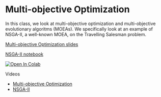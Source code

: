 # Multi-objective Optimization


In this class, we look at multi-objective optimization and multi-objective
evolutionary algoritms (MOEAs). We specifically look at an example of NSGA-II, a
well-known MOEA, on the Travelling Salesman problem.

[Multi-objective Optimization slides](https://d9w.github.io/evolution/3_moo/1_multiobjective.html)

[NSGA-II notebook](https://github.com/d9w/evolution/blob/master/3_moo/NSGA-II.ipynb)

[![Open In Colab](https://colab.research.google.com/assets/colab-badge.svg)](https://colab.research.google.com/github/d9w/evolution/blob/master/3_moo/NSGA-II.ipynb)

Videos

* [Multi-objective Optimization](https://youtu.be/nj3EL630zT0)
* [NSGA-II](https://youtu.be/LVGXHpHQxrc)
